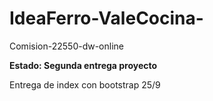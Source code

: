 # IdeaFerro-ValeCocina-
 Comision-22550-dw-online
 
 **Estado: Segunda entrega proyecto**

Entrega de index con bootstrap 25/9
